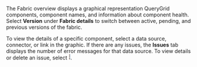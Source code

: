 The Fabric overview displays a graphical representation QueryGrid components, component names, and information about component health. Select **Version** under **Fabric details** to switch between active, pending, and previous versions of the fabric.

To view the details of a specific component, select a data source, connector, or link in the graphic. If there are any issues, the **Issues** tab displays the number of error messages for that data source. To view details or delete an issue, select ![Kebab menu.](Images/kbt1547502809538.png).

